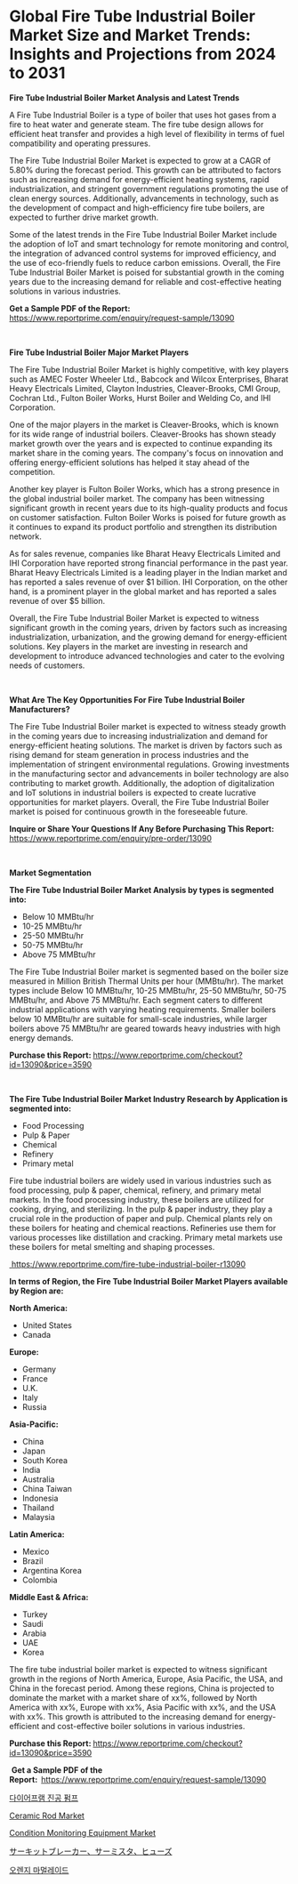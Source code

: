<p><h1>Global Fire Tube Industrial Boiler Market Size and Market Trends: Insights and Projections from 2024 to 2031</h1></p><p><strong>Fire Tube Industrial Boiler Market Analysis and Latest Trends</strong></p>
<p><p>A Fire Tube Industrial Boiler is a type of boiler that uses hot gases from a fire to heat water and generate steam. The fire tube design allows for efficient heat transfer and provides a high level of flexibility in terms of fuel compatibility and operating pressures.</p><p>The Fire Tube Industrial Boiler Market is expected to grow at a CAGR of 5.80% during the forecast period. This growth can be attributed to factors such as increasing demand for energy-efficient heating systems, rapid industrialization, and stringent government regulations promoting the use of clean energy sources. Additionally, advancements in technology, such as the development of compact and high-efficiency fire tube boilers, are expected to further drive market growth.</p><p>Some of the latest trends in the Fire Tube Industrial Boiler Market include the adoption of IoT and smart technology for remote monitoring and control, the integration of advanced control systems for improved efficiency, and the use of eco-friendly fuels to reduce carbon emissions. Overall, the Fire Tube Industrial Boiler Market is poised for substantial growth in the coming years due to the increasing demand for reliable and cost-effective heating solutions in various industries.</p></p>
<p><strong>Get a Sample PDF of the Report:&nbsp;</strong> <a href="https://www.reportprime.com/enquiry/request-sample/13090">https://www.reportprime.com/enquiry/request-sample/13090</a></p>
<p>&nbsp;</p>
<p><strong>Fire Tube Industrial Boiler Major Market Players</strong></p>
<p><p>The Fire Tube Industrial Boiler Market is highly competitive, with key players such as AMEC Foster Wheeler Ltd., Babcock and Wilcox Enterprises, Bharat Heavy Electricals Limited, Clayton Industries, Cleaver-Brooks, CMI Group, Cochran Ltd., Fulton Boiler Works, Hurst Boiler and Welding Co, and IHI Corporation. </p><p>One of the major players in the market is Cleaver-Brooks, which is known for its wide range of industrial boilers. Cleaver-Brooks has shown steady market growth over the years and is expected to continue expanding its market share in the coming years. The company's focus on innovation and offering energy-efficient solutions has helped it stay ahead of the competition.</p><p>Another key player is Fulton Boiler Works, which has a strong presence in the global industrial boiler market. The company has been witnessing significant growth in recent years due to its high-quality products and focus on customer satisfaction. Fulton Boiler Works is poised for future growth as it continues to expand its product portfolio and strengthen its distribution network.</p><p>As for sales revenue, companies like Bharat Heavy Electricals Limited and IHI Corporation have reported strong financial performance in the past year. Bharat Heavy Electricals Limited is a leading player in the Indian market and has reported a sales revenue of over $1 billion. IHI Corporation, on the other hand, is a prominent player in the global market and has reported a sales revenue of over $5 billion.</p><p>Overall, the Fire Tube Industrial Boiler Market is expected to witness significant growth in the coming years, driven by factors such as increasing industrialization, urbanization, and the growing demand for energy-efficient solutions. Key players in the market are investing in research and development to introduce advanced technologies and cater to the evolving needs of customers.</p></p>
<p>&nbsp;</p>
<p><strong>What Are The Key Opportunities For Fire Tube Industrial Boiler Manufacturers?</strong></p>
<p><p>The Fire Tube Industrial Boiler market is expected to witness steady growth in the coming years due to increasing industrialization and demand for energy-efficient heating solutions. The market is driven by factors such as rising demand for steam generation in process industries and the implementation of stringent environmental regulations. Growing investments in the manufacturing sector and advancements in boiler technology are also contributing to market growth. Additionally, the adoption of digitalization and IoT solutions in industrial boilers is expected to create lucrative opportunities for market players. Overall, the Fire Tube Industrial Boiler market is poised for continuous growth in the foreseeable future.</p></p>
<p><strong>Inquire or Share Your Questions If Any Before Purchasing This Report:</strong> <a href="https://www.reportprime.com/enquiry/pre-order/13090">https://www.reportprime.com/enquiry/pre-order/13090</a></p>
<p>&nbsp;</p>
<p><strong>Market Segmentation</strong></p>
<p><strong>The Fire Tube Industrial Boiler Market Analysis by types is segmented into:</strong></p>
<p><ul><li>Below 10 MMBtu/hr</li><li>10-25 MMBtu/hr</li><li>25-50 MMBtu/hr</li><li>50-75 MMBtu/hr</li><li>Above 75 MMBtu/hr</li></ul></p>
<p><p>The Fire Tube Industrial Boiler market is segmented based on the boiler size measured in Million British Thermal Units per hour (MMBtu/hr). The market types include Below 10 MMBtu/hr, 10-25 MMBtu/hr, 25-50 MMBtu/hr, 50-75 MMBtu/hr, and Above 75 MMBtu/hr. Each segment caters to different industrial applications with varying heating requirements. Smaller boilers below 10 MMBtu/hr are suitable for small-scale industries, while larger boilers above 75 MMBtu/hr are geared towards heavy industries with high energy demands.</p></p>
<p><strong>Purchase this Report:&nbsp;</strong><a href="https://www.reportprime.com/checkout?id=13090&price=3590">https://www.reportprime.com/checkout?id=13090&price=3590</a></p>
<p>&nbsp;</p>
<p><strong>The Fire Tube Industrial Boiler Market Industry Research by Application is segmented into:</strong></p>
<p><ul><li>Food Processing</li><li>Pulp & Paper</li><li>Chemical</li><li>Refinery</li><li>Primary metal</li></ul></p>
<p><p>Fire tube industrial boilers are widely used in various industries such as food processing, pulp & paper, chemical, refinery, and primary metal markets. In the food processing industry, these boilers are utilized for cooking, drying, and sterilizing. In the pulp & paper industry, they play a crucial role in the production of paper and pulp. Chemical plants rely on these boilers for heating and chemical reactions. Refineries use them for various processes like distillation and cracking. Primary metal markets use these boilers for metal smelting and shaping processes.</p></p>
<p><a href="https://www.reportprime.com/fire-tube-industrial-boiler-r13090">&nbsp;https://www.reportprime.com/fire-tube-industrial-boiler-r13090</a></p>
<p><strong>In terms of Region, the Fire Tube Industrial Boiler Market Players available by Region are:</strong></p>
<p>
    <p> <strong> North America: </strong>
        <ul>
            <li>United States</li>
            <li>Canada</li>
        </ul>
        </p> 
    <p> <strong> Europe: </strong>
        <ul>
            <li>Germany</li>
            <li>France</li>
            <li>U.K.</li>
            <li>Italy</li>
            <li>Russia</li>
        </ul>
        </p> 
    <p> <strong> Asia-Pacific: </strong>
        <ul>
            <li>China</li>
            <li>Japan</li>
            <li>South Korea</li>
            <li>India</li>
            <li>Australia</li>
            <li>China Taiwan</li>
            <li>Indonesia</li>
            <li>Thailand</li>
            <li>Malaysia</li>
        </ul>
        </p> 
    <p> <strong> Latin America: </strong>
        <ul>
            <li>Mexico</li>
            <li>Brazil</li>
            <li>Argentina Korea</li>
            <li>Colombia</li>
        </ul>
        </p> 
    <p> <strong> Middle East & Africa: </strong>
        <ul>
            <li>Turkey</li>
            <li>Saudi</li>
            <li>Arabia</li>
            <li>UAE</li>
            <li>Korea</li>
        </ul>
    </p>
    </p>
<p><p>The fire tube industrial boiler market is expected to witness significant growth in the regions of North America, Europe, Asia Pacific, the USA, and China in the forecast period. Among these regions, China is projected to dominate the market with a market share of xx%, followed by North America with xx%, Europe with xx%, Asia Pacific with xx%, and the USA with xx%. This growth is attributed to the increasing demand for energy-efficient and cost-effective boiler solutions in various industries.</p></p>
<p><strong>Purchase this Report: </strong><a href="https://www.reportprime.com/checkout?id=13090&price=3590">https://www.reportprime.com/checkout?id=13090&price=3590</a></p>
<p>&nbsp;<strong>Get a Sample PDF of the Report:&nbsp;&nbsp;</strong><a href="https://www.reportprime.com/enquiry/request-sample/13090">https://www.reportprime.com/enquiry/request-sample/13090</a></p>
<p><strong></strong></p>
<p><p><a href="https://github.com/vseigx30c9a1j/Market-Research-Report-List-1/blob/main/624962319310.md">다이어프램 진공 펌프</a></p><p><a href="https://issuu.com/reportprime-2/docs/ceramic-rod-market-size-2030.pptx">Ceramic Rod Market</a></p><p><a href="https://github.com/jodemen/Market-Research-Report-List-2/blob/main/condition-monitoring-equipment-market.md">Condition Monitoring Equipment Market</a></p><p><a href="https://github.com/EthanMorar2011/Market-Research-Report-List-1/blob/main/993933020833.md">サーキットブレーカー、サーミスタ、ヒューズ</a></p><p><a href="https://github.com/plelbej847484502/Market-Research-Report-List-1/blob/main/649925219309.md">오렌지 마멀레이드</a></p></p>